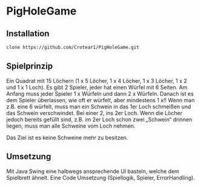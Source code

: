 # PigHoleGame

## Installation

```bash
clone https://github.com/Crotear1/PigHoleGame.git
```

## Spielprinzip
Ein Quadrat mit 15 Löchern (1 x 5 Löcher, 1 x 4 Löcher, 1 x 3 Löcher, 1 x 2 und 1 x 1 Loch).
Es gibt 2 Spieler, jeder hat einen Würfel mit 6 Seiten.
Am Anfang muss jeder Spieler 1 x Würfeln und dann 2 x Würfeln. Danach ist es dem Spieler überlassen, wie oft er würfelt, aber mindestens 1 x!!
Wenn man z.B. eine 6 würfelt, muss man ein Schwein in das 1er Loch schmeißen und das Schwein verschwindet. Bei einer 2, ins 2er Loch. Wenn die Löcher jedoch bereits gefüllt sind, z.B. im 2er Loch schon zwei „Schwein“ drinnen liegen, muss man alle Schweine vom Loch nehmen.

Das Ziel ist es keine Schweine mehr zu besitzen.

## Umsetzung

Mit Java Swing eine halbwegs ansprechende UI basteln, welche dem Spielbrett ähnelt.
Eine Code Umsetzung (Spiellogik, Spieler, ErrorHandling).
